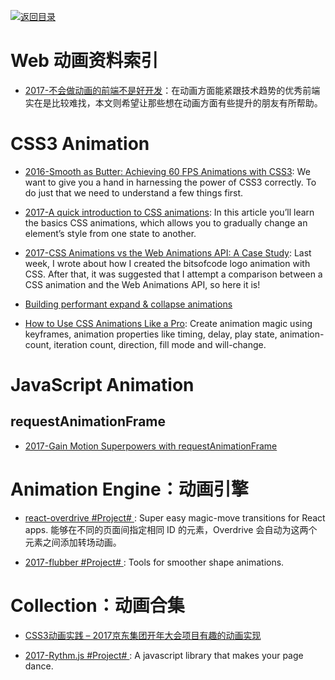 [![返回目录](https://parg.co/UGo)](https://parg.co/b4z) 

# Web 动画资料索引



- [2017-不会做动画的前端不是好开发](https://parg.co/bL0)：在动画方面能紧跟技术趋势的优秀前端实在是比较难找，本文则希望让那些想在动画方面有些提升的朋友有所帮助。



# CSS3 Animation



- [2016-Smooth as Butter: Achieving 60 FPS Animations with CSS3](https://parg.co/bIT): We want to give you a hand in harnessing the power of CSS3 correctly. To do just that we need to understand a few things first.

- [2017-A quick introduction to CSS animations](https://parg.co/beF): In this article you’ll learn the basics CSS animations, which allows you to gradually change an element’s style from one state to another.

- [2017-CSS Animations vs the Web Animations API: A Case Study](https://bitsofco.de/css-animations-vs-the-web-animations-api/): Last week, I wrote about how I created the bitsofcode logo animation with CSS. After that, it was suggested that I attempt a comparison between a CSS animation and the Web Animations API, so here it is!

- [Building performant expand & collapse animations](https://parg.co/bCz)

- [How to Use CSS Animations Like a Pro](https://stories.jotform.com/how-to-use-css-animations-like-a-pro-dfacc1e97338#.2myk0rrar): Create animation magic using keyframes, animation properties like timing, delay, play state, animation-count, iteration count, direction, fill mode and will-change.



# JavaScript Animation
## requestAnimationFrame

- [2017-Gain Motion Superpowers with requestAnimationFrame](https://parg.co/bDt)


# Animation Engine：动画引擎

- [react-overdrive #Project# ](https://github.com/berzniz/react-overdrive): Super easy magic-move transitions for React apps. 能够在不同的页面间指定相同 ID 的元素，Overdrive 会自动为这两个元素之间添加转场动画。


- [2017-flubber #Project# ](https://github.com/veltman/flubber): Tools for smoother shape animations.


# Collection：动画合集

- [CSS3动画实践 – 2017京东集团开年大会项目有趣的动画实现](http://jdc.jd.com/archives/3337)

- [2017-Rythm.js #Project# ](https://github.com/Okazari/Rythm.js): A javascript library that makes your page dance.